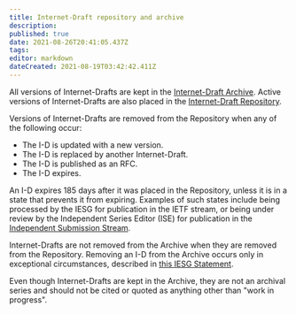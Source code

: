 ```yaml
---
title: Internet-Draft repository and archive
description: 
published: true
date: 2021-08-26T20:41:05.437Z
tags: 
editor: markdown
dateCreated: 2021-08-19T03:42:42.411Z
---
```


All versions of Internet-Drafts are kept in the [Internet-Draft Archive](https://www.ietf.org/archive/id). Active versions of Internet-Drafts are also placed in the [Internet-Draft Repository](https://www.ietf.org/id).

Versions of Internet-Drafts are removed from the Repository when any of the following occur:

* The I-D is updated with a new version.
* The I-D is replaced by another Internet-Draft.
* The I-D is published as an RFC.
* The I-D expires.

An I-D expires 185 days after it was placed in the Repository, unless it is in a state that prevents it from expiring. Examples of such states include being processed by the IESG for publication in the IETF stream, or being under review by the Independent Series Editor (ISE) for publication in the [Independent Submission Stream](https://www.rfc-editor.org/about/independent/).

Internet-Drafts are not removed from the Archive when they are removed from the Repository. Removing an I-D from the Archive occurs only in exceptional circumstances, described in [this IESG Statement](https://www.ietf.org/about/groups/iesg/statements/internet-draft-removal/).

Even though Internet-Drafts are kept in the Archive, they are not an archival series and should not be cited or quoted as anything other than "work in progress".